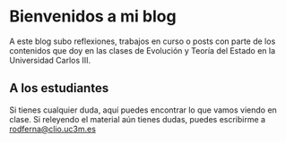# Bienvenidos a mi blog

A este blog subo reflexiones, trabajos en curso o posts con parte de los contenidos que doy en las clases de Evolución y Teoría del Estado en la Universidad Carlos III.

## A los estudiantes

Si tienes cualquier duda, aquí puedes encontrar lo que vamos viendo en clase. Si releyendo el material aún tienes dudas, puedes escribirme a [rodferna@clio.uc3m.es](mailto:rodferna@clio.uc3m.es)
